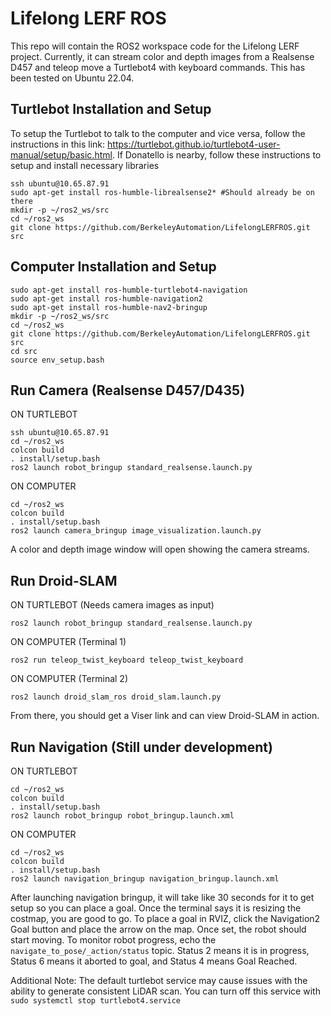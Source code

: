# Lifelong LERF ROS
This repo will contain the ROS2 workspace code for the Lifelong LERF project. Currently, it can stream color and depth images from a Realsense D457 and teleop move a Turtlebot4 with keyboard commands. This has been tested on Ubuntu 22.04.

## Turtlebot Installation and Setup
To setup the Turtlebot to talk to the computer and vice versa, follow the instructions in this link: https://turtlebot.github.io/turtlebot4-user-manual/setup/basic.html.
If Donatello is nearby, follow these instructions to setup and install necessary libraries
```
ssh ubuntu@10.65.87.91
sudo apt-get install ros-humble-librealsense2* #Should already be on there
mkdir -p ~/ros2_ws/src
cd ~/ros2_ws
git clone https://github.com/BerkeleyAutomation/LifelongLERFROS.git src
```

## Computer Installation and Setup
```
sudo apt-get install ros-humble-turtlebot4-navigation
sudo apt-get install ros-humble-navigation2
sudo apt-get install ros-humble-nav2-bringup
mkdir -p ~/ros2_ws/src
cd ~/ros2_ws
git clone https://github.com/BerkeleyAutomation/LifelongLERFROS.git src
cd src
source env_setup.bash
```

## Run Camera (Realsense D457/D435)
ON TURTLEBOT
```
ssh ubuntu@10.65.87.91
cd ~/ros2_ws
colcon build
. install/setup.bash
ros2 launch robot_bringup standard_realsense.launch.py
```

ON COMPUTER
```
cd ~/ros2_ws
colcon build
. install/setup.bash
ros2 launch camera_bringup image_visualization.launch.py
```
A color and depth image window will open showing the camera streams.


## Run Droid-SLAM
ON TURTLEBOT (Needs camera images as input)
```
ros2 launch robot_bringup standard_realsense.launch.py
```

ON COMPUTER (Terminal 1)
```
ros2 run teleop_twist_keyboard teleop_twist_keyboard
```
ON COMPUTER (Terminal 2)
```
ros2 launch droid_slam_ros droid_slam.launch.py
```
From there, you should get a Viser link and can view Droid-SLAM in action.

## Run Navigation (Still under development)
ON TURTLEBOT
```
cd ~/ros2_ws
colcon build
. install/setup.bash
ros2 launch robot_bringup robot_bringup.launch.xml
```

ON COMPUTER
```
cd ~/ros2_ws
colcon build
. install/setup.bash
ros2 launch navigation_bringup navigation_bringup.launch.xml
```
After launching navigation bringup, it will take like 30 seconds for it to get setup so you can place a goal. Once the terminal says it is resizing the costmap, you are good to go. To place a goal in RVIZ, click the Navigation2 Goal button and place the arrow on the map. Once set, the robot should start moving. To monitor robot progress, echo the `navigate_to_pose/_action/status` topic. Status 2 means it is in progress, Status 6 means it aborted to goal, and Status 4 means Goal Reached.

Additional Note: The default turtlebot service may cause issues with the ability to generate consistent LiDAR scan. You can turn off this service with `sudo systemctl stop turtlebot4.service`

